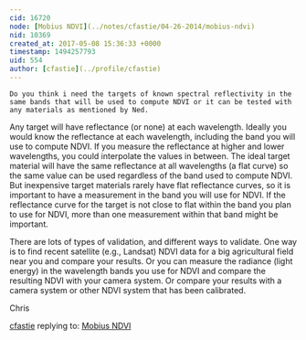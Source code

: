 ```yaml
---
cid: 16720
node: [Mobius NDVI](../notes/cfastie/04-26-2014/mobius-ndvi)
nid: 10369
created_at: 2017-05-08 15:36:33 +0000
timestamp: 1494257793
uid: 554
author: [cfastie](../profile/cfastie)
---
```


`Do you think i need the targets of known spectral reflectivity in the same bands that will be used to compute NDVI or it can be tested with any materials as mentioned by Ned.`

Any target will have reflectance (or none) at each wavelength. Ideally you would know the reflectance at each wavelength, including the band you will use to compute NDVI. If you measure the reflectance at higher and lower wavelengths, you could interpolate the values in between. The ideal target material will have the same reflectance at all wavelengths (a flat curve) so the same value can be used regardless of the band used to compute NDVI. But inexpensive target materials rarely have flat reflectance curves, so it is important to have a measurement in the band you will use for NDVI. If the reflectance curve for the target is not close to flat within the band you plan to use for NDVI, more than one measurement within that band might be important.

There are lots of types of validation, and different ways to validate. One way is to find recent satellite (e.g., Landsat) NDVI data for a big agricultural field near you and compare your results. Or you can measure the radiance (light energy) in the wavelength bands you use for NDVI and compare the resulting NDVI with your camera system. Or compare your results with a camera system or other NDVI system that has been calibrated.

Chris


[cfastie](../profile/cfastie) replying to: [Mobius NDVI](../notes/cfastie/04-26-2014/mobius-ndvi)

